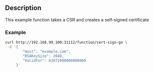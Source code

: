 ## Description
This example function takes a CSR and creates a self-signed certificate


### Example

```bash
curl http://192.168.99.100:31112/function/cert-sign-go \
 -d '{
        "Host": "example.com",
        "RSAKeySize": 2048,
        "ValidFor": 63072000000000000
     }'
```